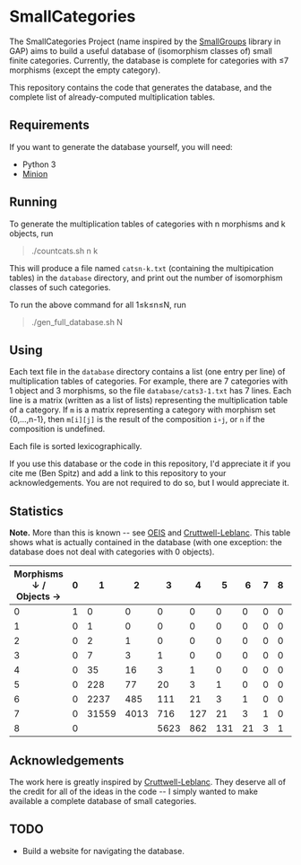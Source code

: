 # SmallCategories

The SmallCategories Project (name inspired by the [SmallGroups](https://docs.gap-system.org/pkg/smallgrp/doc/chap1.html) library in GAP) aims to build a useful database of (isomorphism classes of) small finite categories. Currently, the database is complete for categories with ≤7 morphisms (except the empty category).

This repository contains the code that generates the database, and the complete list of already-computed multiplication tables.

## Requirements

If you want to generate the database yourself, you will need:

* Python 3
* [Minion](https://github.com/minion/minion)

## Running

To generate the multiplication tables of categories with n morphisms and k objects, run

> ./countcats.sh n k

This will produce a file named `catsn-k.txt` (containing the multipication tables) in the `database` directory, and print out the number of isomorphism classes of such categories.

To run the above command for all 1≤k≤n≤N, run

> ./gen_full_database.sh N

## Using

Each text file in the `database` directory contains a list (one entry per line) of multiplication tables of categories. For example, there are 7 categories with 1 object and 3 morphisms, so the file `database/cats3-1.txt` has 7 lines. Each line is a matrix (written as a list of lists) representing the multiplication table of a category. If `m` is a matrix representing a category with morphism set {0,...,n-1}, then `m[i][j]` is the result of the composition `i∘j`, or `n` if the composition is undefined.

Each file is sorted lexicographically.

If you use this database or the code in this repository, I'd appreciate it if you cite me (Ben Spitz) and add a link to this repository to your acknowledgements. You are not required to do so, but I would appreciate it.

## Statistics

**Note.** More than this is known -- see [OEIS](https://oeis.org/A125696) and [Cruttwell-Leblanc](https://www.reluctantm.com/gcruttw/publications/ams2014CruttwellCountingFiniteCats.pdf). This table shows what is actually contained in the database (with one exception: the database does not deal with categories with 0 objects).

| Morphisms ↓ / Objects → | 0 | 1     | 2    | 3    | 4   | 5   | 6  | 7 | 8 | Total     |
|-------------------------|---|-------|------|------|-----|-----|----|---|---|-----------|
| 0                       | 1 | 0     | 0    | 0    | 0   | 0   | 0  | 0 | 0 | **1**     |
| 1                       | 0 | 1     | 0    | 0    | 0   | 0   | 0  | 0 | 0 | **1**     |
| 2                       | 0 | 2     | 1    | 0    | 0   | 0   | 0  | 0 | 0 | **3**     |
| 3                       | 0 | 7     | 3    | 1    | 0   | 0   | 0  | 0 | 0 | **11**    |
| 4                       | 0 | 35    | 16   | 3    | 1   | 0   | 0  | 0 | 0 | **55**    |
| 5                       | 0 | 228   | 77   | 20   | 3   | 1   | 0  | 0 | 0 | **329**   |
| 6                       | 0 | 2237  | 485  | 111  | 21  | 3   | 1  | 0 | 0 | **2858**  |
| 7                       | 0 | 31559 | 4013 | 716  | 127 | 21  | 3  | 1 | 0 | **36440** |
| 8                       | 0 |       |      | 5623 | 862 | 131 | 21 | 3 | 1 |           |

## Acknowledgements

The work here is greatly inspired by [Cruttwell-Leblanc](https://www.reluctantm.com/gcruttw/publications/ams2014CruttwellCountingFiniteCats.pdf). They deserve all of the credit for all of the ideas in the code -- I simply wanted to make available a complete database of small categories.

## TODO

* Build a website for navigating the database.